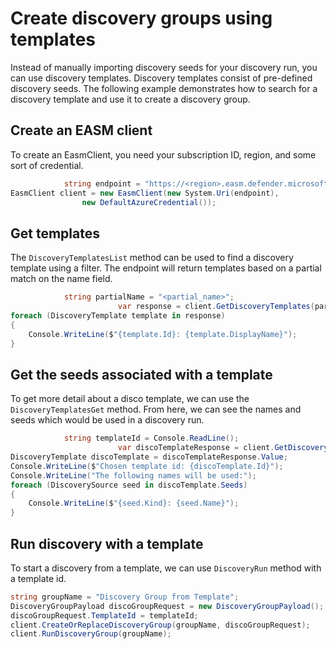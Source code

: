 # Create discovery groups using templates

Instead of manually importing discovery seeds for your discovery run, you can use discovery templates. Discovery templates consist of pre-defined discovery seeds. The following example demonstrates how to search for a discovery template and use it to create a discovery group.

## Create an EASM client

To create an EasmClient, you need your subscription ID, region, and some sort of credential.

```C# Snippet:Sample3_DiscoTemplates_Create_Client
            string endpoint = "https://<region>.easm.defender.microsoft.com/subscriptions/<Your_Subscription_Id>/resourceGroups/<Your_Resource_Group_Name>/workspaces/<Your_Workspace_Name>";
EasmClient client = new EasmClient(new System.Uri(endpoint),
                new DefaultAzureCredential());
```

## Get templates

The `DiscoveryTemplatesList` method can be used to find a discovery template using a filter. The endpoint will return templates based on a partial match on the name field.

```C# Snippet:Sample3_DiscoTemplates_Get_Templates
            string partialName = "<partial_name>";
                        var response = client.GetDiscoveryTemplates(partialName);
foreach (DiscoveryTemplate template in response)
{
    Console.WriteLine($"{template.Id}: {template.DisplayName}");
}
```

## Get the seeds associated with a template

To get more detail about a disco template, we can use the `DiscoveryTemplatesGet` method. From here, we can see the names and seeds which would be used in a discovery run.

```C# Snippet:Sample3_DiscoTemplates_Get_Template_Seeds
            string templateId = Console.ReadLine();
                        var discoTemplateResponse = client.GetDiscoveryTemplate(templateId);
DiscoveryTemplate discoTemplate = discoTemplateResponse.Value;
Console.WriteLine($"Chosen template id: {discoTemplate.Id}");
Console.WriteLine("The following names will be used:");
foreach (DiscoverySource seed in discoTemplate.Seeds)
{
    Console.WriteLine($"{seed.Kind}: {seed.Name}");
}
```

## Run discovery with a template

To start a discovery from a template, we can use `DiscoveryRun` method with a template id.

```C# Snippet:Sample3_DiscoTemplates_Run_Disco_Group
string groupName = "Discovery Group from Template";
DiscoveryGroupPayload discoGroupRequest = new DiscoveryGroupPayload();
discoGroupRequest.TemplateId = templateId;
client.CreateOrReplaceDiscoveryGroup(groupName, discoGroupRequest);
client.RunDiscoveryGroup(groupName);
```